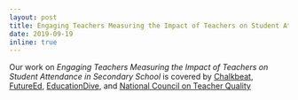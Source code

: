 ```yaml
---
layout: post
title: Engaging Teachers Measuring the Impact of Teachers on Student Attendance in Secondary School
date: 2019-09-19
inline: true
---
```


Our work on *Engaging Teachers Measuring the Impact of Teachers on Student Attendance in Secondary School* is covered by [Chalkbeat](https://www.chalkbeat.org/2019/6/19/21108341/new-research-shows-how-teachers-are-key-to-boosting-student-attendance), 
[FutureEd](https://www.future-ed.org/engaging-teachers-measuring-the-impact-of-teachers-on-attendance/), 
[EducationDive](https://www.educationdive.com/news/high-quality-teachers-significantly-boost-student-attendance/557241/), and
[National Council on Teacher Quality](https://www.nctq.org/blog/Getting-students-to-the-room-where-it-happens)
